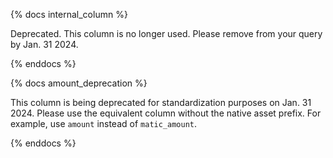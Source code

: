 {% docs internal_column %}    

Deprecated. This column is no longer used. Please remove from your query by Jan. 31 2024.

{% enddocs %}

{% docs amount_deprecation %}   

This column is being deprecated for standardization purposes on Jan. 31 2024. Please use the equivalent column without the native asset prefix. For example, use `amount` instead of `matic_amount`.

{% enddocs %}